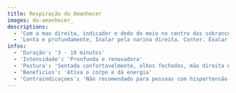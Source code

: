 ```yaml
---
title: Respiração do Amanhecer
images: do-amanhecer_
descriptions:
  - 'Com a mao direita, indicador e dedo do meio no centro das sobrancelas, tapar a narina esquerda com o dedinho e a direita com o anular.'
  - 'Lenta e profundamente, Inalar pela narina direita. Conter. Exalar pela narina direita. Repetir.'
infos:
  - 'Duração': '3 - 10 minutos'
  - 'Intensidade': 'Pronfunda e renovadora'
  - 'Postura': 'Sentada confortavelmente, olhos fechados, mão direita no rosto'
  - 'Beneficios': 'Ativa o corpo e dá energia'
  - 'Contraindicaçoes': 'Não recomendado para pessoas com hispertensão, vertigem ou transtornos cardíacos'
---
```

